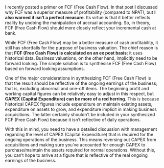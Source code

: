 <p>I recently posted a primer on FCF (Free Cash Flow). In that post I discussed why FCF was a superior measure of profitability (compared to NPAT), but <strong>I also warned it isn&#8217;t a perfect measure</strong>. Its virtue is that it better reflects reality by undoing the manipulation of accrual accounting. So, in theory, FCF (Free Cash Flow) should more closely reflect your incremental cash at bank.</p><p>While FCF (Free Cash Flow) may be a better measure of cash profitability, it still has shortfalls for the purpose of business valuation. The chief reason is that <strong>FCF (Free Cash Flow) is calculated on an ex post basis</strong>; it uses historical data. Business valuations, on the other hand, implicitly need to be forward looking. The simple solution is to synthesise FCF (Free Cash Flow) based on forward looking assumptions.</p><p>One of the major considerations in synthesizing FCF (Free Cash Flow) is that the result should be reflective of the ongoing earnings of the business; that is, excluding abnormal and one-off items. The beginning profit and working capital figures can be relatively easy to adjust in this respect, but <strong>CAPEX (Capital Expenditure) can be more of a red herring</strong>. This is because historical CAPEX figures include expenditure on maintain existing assets, expenditure on assets to grow, and expenditure implicit in making business acquisitions. The latter certainly shouldn&#8217;t be included in your synthesized FCF (Free Cash Flow) because it isn&#8217;t reflective of daily operations.</p><p>With this in mind, you need to have a detailed discussion with management regarding the level of CAPEX (Capital Expenditure) that is required for the ongoing operations of the business. This means reversing out CAPEX from acquisitions and making sure you&#8217;ve accounted for enough CAPEX to purchase/maintain the assets required for normal operations. Without this, you can&#8217;t hope to arrive at a figure that is reflective of the real ongoing earnings of the business.</p>
